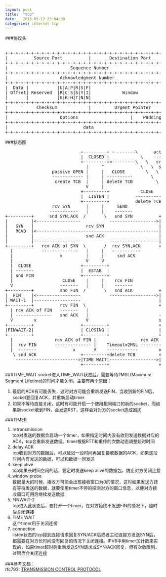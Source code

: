 ```yaml
---
layout: post
title:  "tcp"
date:   2013-09-12 23:04:00
categories: internet tcp
---
```


###协议头        <br /><br />
<pre>
+-+-+-+-+-+-+-+-+-+-+-+-+-+-+-+-+-+-+-+-+-+-+-+-+-+-+-+-+-+-+-+-+
|          Source Port          |       Destination Port        |
+-+-+-+-+-+-+-+-+-+-+-+-+-+-+-+-+-+-+-+-+-+-+-+-+-+-+-+-+-+-+-+-+
|                        Sequence Number                        |
+-+-+-+-+-+-+-+-+-+-+-+-+-+-+-+-+-+-+-+-+-+-+-+-+-+-+-+-+-+-+-+-+
|                    Acknowledgment Number                      |
+-+-+-+-+-+-+-+-+-+-+-+-+-+-+-+-+-+-+-+-+-+-+-+-+-+-+-+-+-+-+-+-+
|  Data |           |U|A|P|R|S|F|                               |
| Offset| Reserved  |R|C|S|S|Y|I|            Window             |
|       |           |G|K|H|T|N|N|                               |
+-+-+-+-+-+-+-+-+-+-+-+-+-+-+-+-+-+-+-+-+-+-+-+-+-+-+-+-+-+-+-+-+
|           Checksum            |         Urgent Pointer        |
+-+-+-+-+-+-+-+-+-+-+-+-+-+-+-+-+-+-+-+-+-+-+-+-+-+-+-+-+-+-+-+-+
|                    Options                    |    Padding    |
+-+-+-+-+-+-+-+-+-+-+-+-+-+-+-+-+-+-+-+-+-+-+-+-+-+-+-+-+-+-+-+-+
|                             data                              |
+-+-+-+-+-+-+-+-+-+-+-+-+-+-+-+-+-+-+-+-+-+-+-+-+-+-+-+-+-+-+-+-+
</pre>

###状态图    
<pre>
                             +---------+ ---------\      active OPEN
                             |  CLOSED |            \    -----------
                             +---------+&lt;---------\   \   create TCB
                               |     ^              \   \  snd SYN
                  passive OPEN |     |   CLOSE        \   \
                  ------------ |     | ----------       \   \
                   create TCB  |     | delete TCB         \   \
                               V     |                      \   \
                             +---------+            CLOSE    |    \
                             |  LISTEN |          ---------- |     |
                             +---------+          delete TCB |     |
                  rcv SYN      |     |     SEND              |     |
                 -----------   |     |    -------            |     V
+---------+      snd SYN,ACK  /       \   snd SYN          +---------+
|         |&lt;-----------------           ------------------&gt;|         |
|   SYN   |                    rcv SYN                     |   SYN   |
|   RCVD  |&lt;-----------------------------------------------|   SENT  |
|         |                    snd ACK                     |         |
|         |------------------           -------------------|         |
+---------+   rcv ACK of SYN  \       /  rcv SYN,ACK       +---------+
  |           --------------   |     |   -----------
  |                  x         |     |     snd ACK
  |                            V     V
  |  CLOSE                   +---------+
  | -------                  |  ESTAB  |
  | snd FIN                  +---------+
  |                   CLOSE    |     |    rcv FIN
  V                  -------   |     |    -------
+---------+          snd FIN  /       \   snd ACK          +---------+
|  FIN    |&lt;-----------------           ------------------&gt;|  CLOSE  |
| WAIT-1  |------------------                              |   WAIT  |
+---------+          rcv FIN  \                            +---------+
  | rcv ACK of FIN   -------   |                            CLOSE  |
  | --------------   snd ACK   |                           ------- |
  V        x                   V                           snd FIN V
+---------+                  +---------+                   +---------+
|FINWAIT-2|                  | CLOSING |                   | LAST-ACK|
+---------+                  +---------+                   +---------+
  |                rcv ACK of FIN |                 rcv ACK of FIN |
  |  rcv FIN       -------------- |    Timeout=2MSL -------------- |
  |  -------              x       V    ------------        x       V
   \ snd ACK                 +---------+delete TCB         +---------+
    ------------------------&gt;|TIME WAIT|------------------&gt;| CLOSED  |
                             +---------+                   +---------+
</pre>    

###TIME_WAIT
socket进入TIME_WAIT状态后，需要等待2MSL(Maximum Segment Lifetime)的时间才能关闭，主要有两个原因：       
1.  最后的ACK有可能丢失，这时对方可能会重新发送FIN，当收到新的FIN后，socket要回复ACK，并重新启动timer     
2.  如果不等待直接关闭，这时有可能开启一个使用相同端口的新的socket，而如果新socket收到FIN，会发送RST，这样会对对方的socket造成困扰     

###TIMER
1. retransmission     
   tcp对发送的数据会启动一个timer，如果指定时间内没有收到发送数据对应的ACK，tcp会重新发送数据。timer根据RTT和重传的次数动态调整超时时间          
2. delay ACK     
   tcp收到对方的数据后，可以延迟一段时间再回复接收数据的ACK，如果这段时间内有发送的数据，可以和数据一同发送         
3. keep alive      
   tcp如果长时间空闲的话，要定时发送keep alive的数据包，防止对方关闭连接     
4. window probe     
   数据量大的时候，接收方可能会出现接收窗口为0的情况，这时如果发送方还有等待发送的数据，就要使用timer不停的探测对方的窗口信息，以便对方接收窗口可用后继续发送数据     
5. FINWAIT-2      
   tcp进入此状态后，要打开一个timer，在对方始终不发送FIN的情况下，超时后关闭连接      
6. TIME WAIT      
   这个timer用于关闭连接     
7. connection         
   listen状态的tcp接到连接请求回复SYN/ACK后或者主动连接方发送SYN后，都需要在对方长时间没有回复的情况下关闭连接。IPV6中用timer加计数来实现的，如果timer超时则重新发送SYN请求或SYN/ACK回复，但有次数限制，过限后会关闭连接      


###参考文档：   
rfc793: [TRANSMISSION CONTROL PROTOCOL](http://tools.ietf.org/html/rfc793)

